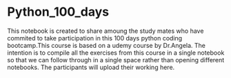 # Python_100_days
This notebook is created to share amoung the study mates who have commited to take participation in this 100 days python coding bootcamp.This course is based on a udemy course by Dr.Angela.
The intention is to compile all the exercises from this course in a single notebook so that we can follow through in a single space rather than opening different notebooks.
The participants will upload their working here.
